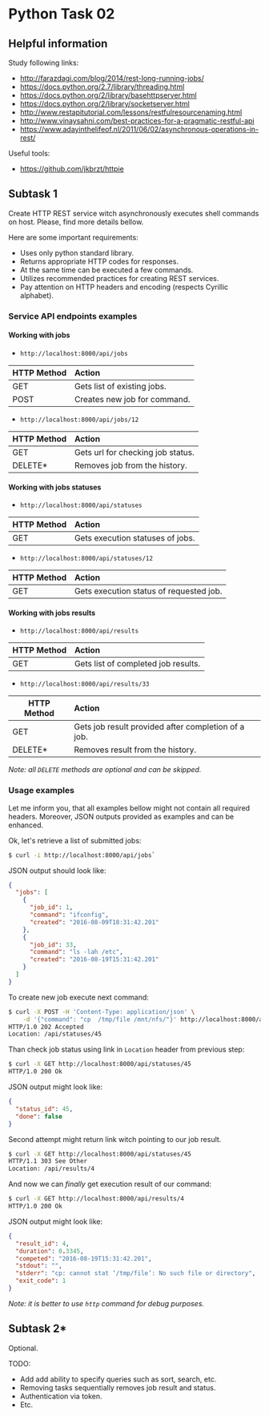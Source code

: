 # Python Task 02

## Helpful information

Study following links:
 - http://farazdagi.com/blog/2014/rest-long-running-jobs/
 - https://docs.python.org/2.7/library/threading.html
 - https://docs.python.org/2/library/basehttpserver.html
 - https://docs.python.org/2/library/socketserver.html
 - http://www.restapitutorial.com/lessons/restfulresourcenaming.html
 - http://www.vinaysahni.com/best-practices-for-a-pragmatic-restful-api
 - https://www.adayinthelifeof.nl/2011/06/02/asynchronous-operations-in-rest/

Useful tools:
 - https://github.com/jkbrzt/httpie


## Subtask 1

Create HTTP REST service witch asynchronously executes shell commands
on host. Please, find more details bellow.

Here are some important requirements:
 - Uses only python standard library.
 - Returns appropriate HTTP codes for responses.
 - At the same time can be executed a few commands.
 - Utilizes recommended practices for creating REST services.
 - Pay attention on HTTP headers and encoding (respects Cyrillic alphabet).

### Service API endpoints examples

#### Working with jobs

 - `http://localhost:8000/api/jobs`

| HTTP Method | Action                       |
|-------------|:-----------------------------|
| GET         | Gets list of existing jobs.  |
| POST        | Creates new job for command. |

 - `http://localhost:8000/api/jobs/12`

| HTTP Method | Action                            |
|-------------|:----------------------------------|
| GET         | Gets url for checking job status. |
| DELETE*     | Removes job from the history.     |

#### Working with jobs statuses

 - `http://localhost:8000/api/statuses`

| HTTP Method | Action                           |
|-------------|:---------------------------------|
| GET         | Gets execution statuses of jobs. |

 - `http://localhost:8000/api/statuses/12`

| HTTP Method | Action                                  |
|-------------|:----------------------------------------|
| GET         | Gets execution status of requested job. |

#### Working with jobs results

 - `http://localhost:8000/api/results`

| HTTP Method | Action                               |
|-------------|:-------------------------------------|
| GET         | Gets list of completed job results.  |

- `http://localhost:8000/api/results/33`

| HTTP Method | Action                                              |
|-------------|:----------------------------------------------------|
| GET         | Gets job result provided after completion of a job. |
| DELETE*     | Removes result from the history.                    |

*Note: all `DELETE` methods are optional and can be skipped.*

### Usage examples

Let me inform you, that all examples bellow might not contain all required
headers. Moreover, JSON outputs provided as examples and can be enhanced.

Ok, let's retrieve a list of submitted jobs:

```bash
$ curl -i http://localhost:8000/api/jobs`
```

JSON output should look like:

```json
{
  "jobs": [
    {
      "job_id": 1,
      "command": "ifconfig",
      "created": "2016-08-09T18:31:42.201"
    },
    {
      "job_id": 33,
      "command": "ls -lah /etc",
      "created": "2016-08-19T15:31:42.201"
    }
  ]
}
```

To create new job execute next command:

```bash
$ curl -X POST -H 'Content-Type: application/json' \
    -d '{"command": "cp  /tmp/file /mnt/nfs/"}' http://localhost:8000/api/jobs
HTTP/1.0 202 Accepted
Location: /api/statuses/45
```

Than check job status using link in `Location` header from previous step:

```bash
$ curl -X GET http://localhost:8000/api/statuses/45
HTTP/1.0 200 Ok
```

JSON output might look like:

```json
{
  "status_id": 45,
  "done": false
}
```

Second attempt might return link witch pointing to our job result.

```bash
$ curl -X GET http://localhost:8000/api/statuses/45
HTTP/1.1 303 See Other
Location: /api/results/4
```

And now we can *finally* get execution result of our command:

```bash
$ curl -X GET http://localhost:8000/api/results/4
HTTP/1.0 200 Ok
```

JSON output might look like:

```json
{
  "result_id": 4,
  "duration": 0.3345,
  "competed": "2016-08-19T15:31:42.201",
  "stdout": "",
  "stderr": "cp: cannot stat ‘/tmp/file’: No such file or directory",
  "exit_code": 1
}
```

*Note: it is better to use `http` command for debug purposes.*


## Subtask 2*

Optional.

TODO:
 - Add add ability to specify queries such as sort, search, etc.
 - Removing tasks sequentially removes job result and status.
 - Authentication via token.
 - Etc.
